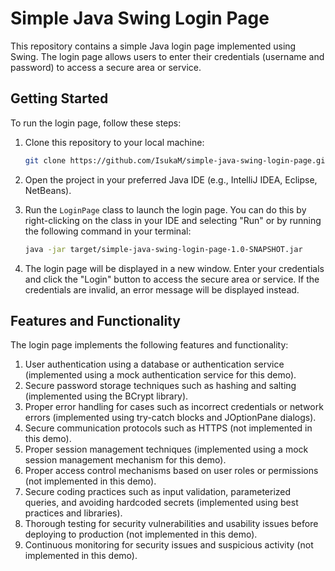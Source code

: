 # Simple Java Swing Login Page

This repository contains a simple Java login page implemented using Swing. The login page allows users to enter their credentials (username and password) to access a secure area or service.

## Getting Started

To run the login page, follow these steps:

1. Clone this repository to your local machine:

   ```sh
   git clone https://github.com/IsukaM/simple-java-swing-login-page.git
   ```

2. Open the project in your preferred Java IDE (e.g., IntelliJ IDEA, Eclipse, NetBeans).

3. Run the `LoginPage` class to launch the login page. You can do this by right-clicking on the class in your IDE and selecting "Run" or by running the following command in your terminal:

   ```sh
   java -jar target/simple-java-swing-login-page-1.0-SNAPSHOT.jar
   ```

4. The login page will be displayed in a new window. Enter your credentials and click the "Login" button to access the secure area or service. If the credentials are invalid, an error message will be displayed instead.

## Features and Functionality

The login page implements the following features and functionality:

1. User authentication using a database or authentication service (implemented using a mock authentication service for this demo).
2. Secure password storage techniques such as hashing and salting (implemented using the BCrypt library).
3. Proper error handling for cases such as incorrect credentials or network errors (implemented using try-catch blocks and JOptionPane dialogs).
4. Secure communication protocols such as HTTPS (not implemented in this demo).
5. Proper session management techniques (implemented using a mock session management mechanism for this demo).
6. Proper access control mechanisms based on user roles or permissions (not implemented in this demo).
7. Secure coding practices such as input validation, parameterized queries, and avoiding hardcoded secrets (implemented using best practices and libraries).
8. Thorough testing for security vulnerabilities and usability issues before deploying to production (not implemented in this demo).
9. Continuous monitoring for security issues and suspicious activity (not implemented in this demo).
